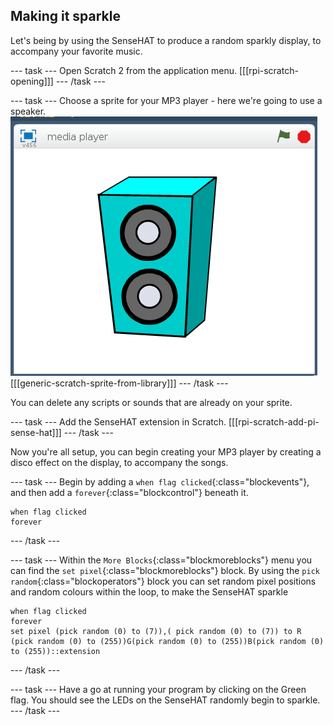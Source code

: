 ## Making it sparkle

Let's being by using the SenseHAT to produce a random sparkly display, to accompany your favorite music.

--- task ---
Open Scratch 2 from the application menu.
[[[rpi-scratch-opening]]]
--- /task ---

--- task ---
Choose a sprite for your MP3 player - here we're going to use a speaker.
![speaker](images/speaker.png)
[[[generic-scratch-sprite-from-library]]]
--- /task ---

You can delete any scripts or sounds that are already on your sprite.

--- task ---
Add the SenseHAT extension in Scratch.
[[[rpi-scratch-add-pi-sense-hat]]]
--- /task ---

Now you're all setup, you can begin creating your MP3 player by creating a disco effect on the display, to accompany the songs.

--- task ---
Begin by adding a `when flag clicked`{:class="blockevents"}, and then add a `forever`{:class="blockcontrol"} beneath it.
```blocks
when flag clicked
forever
```
--- /task ---

--- task ---
Within the `More Blocks`{:class="blockmoreblocks"} menu you can find the `set pixel`{:class="blockmoreblocks"} block. By using the `pick random`{:class="blockoperators"} block you can set random pixel positions and random colours within the loop, to make the SenseHAT sparkle

```blocks
when flag clicked
forever
set pixel (pick random (0) to (7)),( pick random (0) to (7)) to R (pick random (0) to (255))G(pick random (0) to (255))B(pick random (0) to (255))::extension
```
--- /task ---

--- task ---
Have a go at running your program by clicking on the Green flag. You should see the LEDs on the SenseHAT randomly begin to sparkle.
--- /task ---


